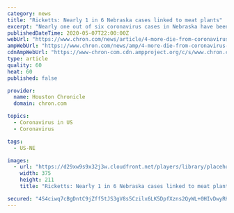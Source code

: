 ```yaml
---
category: news
title: "Ricketts: Nearly 1 in 6 Nebraska cases linked to meat plants"
excerpt: "Nearly one out of six coronavirus cases in Nebraska have been linked to the state's meatpacking plants, Gov. Pete Ricketts said Thursday amid criticism that not enough is being done to protect the health of their workers."
publishedDateTime: 2020-05-07T22:00:00Z
webUrl: "https://www.chron.com/news/article/4-more-die-from-coronavirus-in-Nebraska-raising-15253569.php"
ampWebUrl: "https://www.chron.com/news/amp/4-more-die-from-coronavirus-in-Nebraska-raising-15253569.php"
cdnAmpWebUrl: "https://www-chron-com.cdn.ampproject.org/c/s/www.chron.com/news/amp/4-more-die-from-coronavirus-in-Nebraska-raising-15253569.php"
type: article
quality: 60
heat: 60
published: false

provider:
  name: Houston Chronicle
  domain: chron.com

topics:
  - Coronavirus in US
  - Coronavirus

tags:
  - US-NE

images:
  - url: "https://d29xw9s9x32j3w.cloudfront.net/players/library/placeholder.png"
    width: 375
    height: 211
    title: "Ricketts: Nearly 1 in 6 Nebraska cases linked to meat plants"

secured: "4S4ciwq7cBgDntC9jZff5tJS3gV8s5Czilx6LK5DpfXzns2QyWL+0HIvDwyRHK1431i0rBmQgLyfU46rBIJ0YhL9Xm6y+qotg+B4UJe27fxb2lHw2PWQ7wYEhofFyPmHfjqhnEXI1RcfBHxgF8hizfIj0sP6bSpPCvt2jvow54qhxAn6Tfu10z8Dn7Sigoy+ZFwENTJyU6moWkOOFNCYzkgqmd/8Qyfezqcqnhscp53beWYjwOuT7A368BSM+rP4b+ZyYNHXGLsmrWqz8DSaNZU9tJagSRJAZOKXHR+gkL8WwUpJ4xEGcZ5glR5MscMb;4KcXXWHDrrCc5jj3cpotCg=="
---
```


